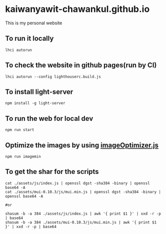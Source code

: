# kaiwanyawit-chawankul.github.io
This is my personal website

## To run it locally
```
lhci autorun
```

## To check the website in github pages(run by CI)
```
lhci autorun --config lighthouserc.build.js
```

## To install light-server
```
npm install -g light-server
```

## To run the web for local dev
```
npm run start
```

## Optimize the images by using [imageOptimizer.js](https://github.com/toddhgardner/perf-training-website)

```
npm run imagemin
```

## To get the shar for the scripts
```
cat ./assets/js/index.js | openssl dgst -sha384 -binary | openssl base64 -A
cat ./assets/mui-0.10.3/js/mui.min.js | openssl dgst -sha384 -binary | openssl base64 -A

#or

shasum -b -a 384 ./assets/js/index.js | awk '{ print $1 }' | xxd -r -p | base64
shasum -b -a 384 ./assets/mui-0.10.3/js/mui.min.js | awk '{ print $1 }' | xxd -r -p | base64
```
